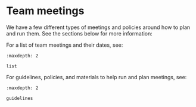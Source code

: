 # Team meetings

We have a few different types of meetings and policies around how to plan and run them.
See the sections below for more information:

For a list of team meetings and their dates, see:

```{toctree}
:maxdepth: 2

list
```

For guidelines, policies, and materials to help run and plan meetings, see:

```{toctree}
:maxdepth: 2

guidelines
```
